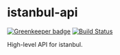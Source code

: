istanbul-api
============

[![Greenkeeper badge](https://badges.greenkeeper.io/istanbuljs/istanbul-api.svg)](https://greenkeeper.io/)
[![Build Status](https://travis-ci.org/istanbuljs/istanbul-api.svg?branch=master)](https://travis-ci.org/istanbuljs/istanbul-api)

High-level API for istanbul.
